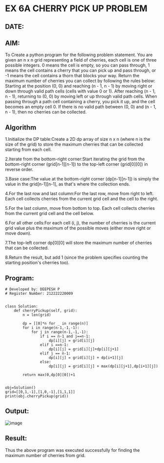 # EX 6A CHERRY PICK UP PROBLEM
## DATE:
## AIM:
To Create a python program for the following problem statement.
You are given an n x n grid representing a field of cherries, each cell is one of three possible integers.
0	means the cell is empty, so you can pass through,
1	means the cell contains a cherry that you can pick up and pass through, or
-1 means the cell contains a thorn that blocks your way.
Return the maximum number of cherries you can collect by following the rules below:
Starting at the position (0, 0) and reaching (n - 1, n - 1) by moving right or down through valid path cells (cells with value 0 or 1).
After reaching (n - 1, n - 1), returning to (0, 0) by moving left or up through valid path cells.
When passing through a path cell containing a cherry, you pick it up, and the cell becomes an empty cell 0. If there is no valid path between (0, 0) and (n - 1, n - 1), then no cherries can be collected.

## Algorithm
1.Initialize the DP table:Create a 2D dp array of size n x n (where n is the size of the grid) to store the maximum cherries that can be collected starting from each cell.

2.Iterate from the bottom-right corner:Start iterating the grid from the bottom-right corner (grid[n-1][n-1]) to the top-left corner (grid[0][0]) in reverse order.

3.Base case:The value at the bottom-right corner (dp[n-1][n-1]) is simply the value in the grid[n-1][n-1], as that's where the collection ends.

4.For the last row and last column:For the last row, move from right to left. Each cell collects cherries from the current grid cell and the cell to the right.

5.For the last column, move from bottom to top. Each cell collects cherries from the current grid cell and the cell below.

6.For all other cells:For each cell (i, j), the number of cherries is the current grid value plus the maximum of the possible moves (either move right or move down).

7.The top-left corner dp[0][0] will store the maximum number of cherries that can be collected.

8.Return the result, but add 1 (since the problem specifies counting the starting position's cherries too). 

## Program:
```
# Developed by: DEEPESH P
# Register Number: 212222220009


class Solution:
    def cherryPickup(self, grid):
        n = len(grid)
        
        dp = [[0]*n for _ in range(n)]
        for i in range(n-1,-1,-1):
            for j in range(n-1,-1,-1):
                if i == n-1 and j==n-1:
                    dp[i][j] = grid[i][j]
                elif i ==n-1:
                    dp[i][j] = grid[i][j]+dp[i][j+1]
                elif j == n-1:
                    dp[i][j] = grid[i][j] + dp[i+1][j]
                else:
                    dp[i][j] = grid[i][j] + max(dp[i][j+1],dp[i+1][j])
                    
        return max(0,dp[0][0])+1            
        
        
obj=Solution()
grid=[[0,1,-1],[1,0,-1],[1,1,1]]        
print(obj.cherryPickup(grid))
```

## Output:
![image](https://github.com/user-attachments/assets/7d0c471d-12cf-47df-892b-faeb95ddb96e)


## Result:
Thus the above program was executed successfully for finding the maximum number of cherries from grid.
